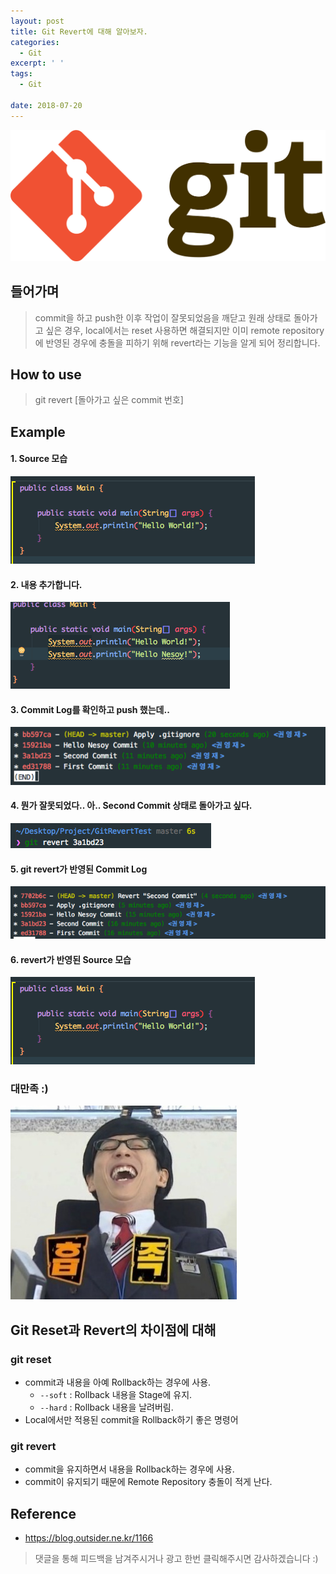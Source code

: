 ```yaml
---
layout: post
title: Git Revert에 대해 알아보자.
categories:
  - Git
excerpt: ' '
tags:
  - Git

date: 2018-07-20
---
```


![No Image](/assets/logo/git.png)

## 들어가며
> commit을 하고 push한 이후 작업이 잘못되었음을 깨닫고 원래 상태로 돌아가고 싶은 경우, local에서는 reset 사용하면 해결되지만 이미 remote repository에 반영된 경우에 충돌을 피하기 위해 revert라는 기능을 알게 되어 정리합니다.


## How to use
> git revert [돌아가고 싶은 commit 번호]

## Example
#### 1. Source 모습
![NO Image](/assets/posts/20180720/1.png)

#### 2. 내용 추가합니다.
![NO Image](/assets/posts/20180720/2.png)

#### 3. Commit Log를 확인하고 push 했는데..
![NO Image](/assets/posts/20180720/3.png)

#### 4. 뭔가 잘못되었다.. 아.. Second Commit 상태로 돌아가고 싶다.
![NO Image](/assets/posts/20180720/4.png)

#### 5. git revert가 반영된 Commit Log
![NO Image](/assets/posts/20180720/5.png)

#### 6. revert가 반영된 Source 모습
![NO Image](/assets/posts/20180720/6.png)

### 대만족 :)
![NO Image](/assets/emoticon/satisfy.jpg)

## Git Reset과 Revert의 차이점에 대해
### git reset
- commit과 내용을 아예 Rollback하는 경우에 사용.
    - `--soft` : Rollback 내용을 Stage에 유지.
    - `--hard` : Rollback 내용을 날려버림.
- Local에서만 적용된 commit을 Rollback하기 좋은 명령어

### git revert
- commit을 유지하면서 내용을 Rollback하는 경우에 사용.
- commit이 유지되기 때문에 Remote Repository 충돌이 적게 난다.



## Reference
- <https://blog.outsider.ne.kr/1166>


> 댓글을 통해 피드백을 남겨주시거나 광고 한번 클릭해주시면 감사하겠습니다 :)
